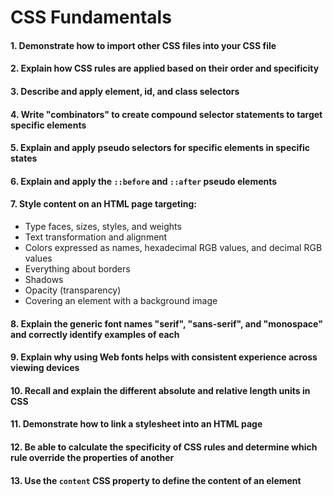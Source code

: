 # CSS Fundamentals 

#### 1. Demonstrate how to import other CSS files into your CSS file
#### 2. Explain how CSS rules are applied based on their order and specificity
#### 3. Describe and apply element, id, and class selectors
#### 4. Write "combinators" to create compound selector statements to target specific elements
#### 5. Explain and apply pseudo selectors for specific elements in specific states
#### 6. Explain and apply the `::before` and `::after` pseudo elements
#### 7. Style content on an HTML page targeting:
  - Type faces, sizes, styles, and weights
  - Text transformation and alignment
  - Colors expressed as names, hexadecimal RGB values, and decimal RGB values
  - Everything about borders
  - Shadows
  - Opacity (transparency)
  - Covering an element with a background image

#### 8. Explain the generic font names "serif", "sans-serif", and "monospace" and correctly identify examples of each
#### 9. Explain why using Web fonts helps with consistent experience across viewing devices
#### 10. Recall and explain the different absolute and relative length units in CSS
#### 11. Demonstrate how to link a stylesheet into an HTML page
#### 12. Be able to calculate the specificity of CSS rules and determine which rule override the properties of another
#### 13. Use the `content` CSS property to define the content of an element
